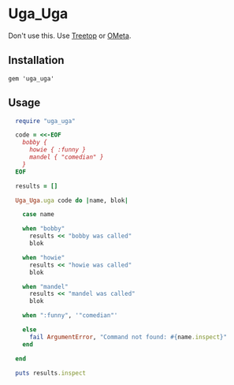 
# Uga\_Uga

Don't use this.
Use [Treetop](https://github.com/nathansobo/treetop) or [OMeta](https://github.com/alexwarth/ometa-js).

## Installation

    gem 'uga_uga'

## Usage

```ruby
  require "uga_uga"

  code = <<-EOF
    bobby {
      howie { :funny }
      mandel { "comedian" }
    }
  EOF

  results = []

  Uga_Uga.uga code do |name, blok|

    case name

    when "bobby"
      results << "bobby was called"
      blok

    when "howie"
      results << "howie was called"
      blok

    when "mandel"
      results << "mandel was called"
      blok

    when ":funny", '"comedian"'

    else
      fail ArgumentError, "Command not found: #{name.inspect}"
    end

  end

  puts results.inspect

```
